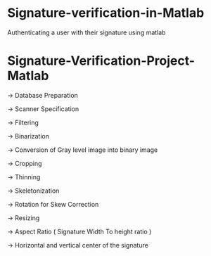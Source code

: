 # Signature-verification-in-Matlab
Authenticating a user with their signature using matlab 

# Signature-Verification-Project-Matlab

->  Database Preparation

->	Scanner Specification

->	Filtering

->	Binarization

->	Conversion of Gray level image into binary image

->	Cropping

->	Thinning

->	Skeletonization

->	Rotation for Skew Correction

->	Resizing

->	Aspect Ratio ( Signature Width To height ratio )

->	Horizontal and vertical center of the signature

